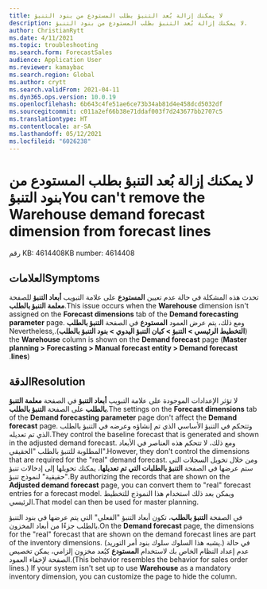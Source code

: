 ```yaml
---
title: لا يمكنك إزالة بُعد التنبؤ بطلب المستودع من بنود التنبؤ
description: لا يمكنك إزالة بُعد التنبؤ بطلب المستودع من بنود التنبؤ.
author: ChristianRytt
ms.date: 4/11/2021
ms.topic: troubleshooting
ms.search.form: ForecastSales
audience: Application User
ms.reviewer: kamaybac
ms.search.region: Global
ms.author: crytt
ms.search.validFrom: 2021-04-11
ms.dyn365.ops.version: 10.0.19
ms.openlocfilehash: 6b643c4fe51ae6ce73b34ab81d4e458dcd5032df
ms.sourcegitcommit: c011a2ef66b38e71ddaf003f7d243677bb2707c5
ms.translationtype: HT
ms.contentlocale: ar-SA
ms.lasthandoff: 05/12/2021
ms.locfileid: "6026238"
---
```

# <a name="you-cant-remove-the-warehouse-demand-forecast-dimension-from-forecast-lines"></a><span data-ttu-id="b8848-103">لا يمكنك إزالة بُعد التنبؤ بطلب المستودع من بنود التنبؤ</span><span class="sxs-lookup"><span data-stu-id="b8848-103">You can't remove the Warehouse demand forecast dimension from forecast lines</span></span>

<span data-ttu-id="b8848-104">رقم KB: 4614408</span><span class="sxs-lookup"><span data-stu-id="b8848-104">KB number: 4614408</span></span>

## <a name="symptoms"></a><span data-ttu-id="b8848-105">العلامات</span><span class="sxs-lookup"><span data-stu-id="b8848-105">Symptoms</span></span>

<span data-ttu-id="b8848-106">تحدث هذه المشكلة في حالة عدم تعيين **المستودع** على علامة التبويب **أبعاد التنبؤ** للصفحة **معلمة التنبؤ بالطلب**.</span><span class="sxs-lookup"><span data-stu-id="b8848-106">This issue occurs when the **Warehouse** dimension isn't assigned on the **Forecast dimensions** tab of the **Demand forecasting parameter** page.</span></span> <span data-ttu-id="b8848-107">ومع ذلك، يتم عرض العمود **المستودع** في الصفحة **التنبؤ بالطلب** (**التخطيط الرئيسي \> التنبؤ \> كيان التنبؤ اليدوي \> ‏‫بنود التنبؤ بالطلب**).</span><span class="sxs-lookup"><span data-stu-id="b8848-107">Nevertheless, the **Warehouse** column is shown on the **Demand forecast** page (**Master planning \> Forecasting \> Manual forecast entity \> Demand forecast lines**).</span></span>

## <a name="resolution"></a><span data-ttu-id="b8848-108">الدقة</span><span class="sxs-lookup"><span data-stu-id="b8848-108">Resolution</span></span>

<span data-ttu-id="b8848-109">لا تؤثر الإعدادات الموجودة على علامة التبويب **أبعاد التنبؤ** في الصفحة **معلمة التنبؤ بالطلب** على الصفحة **التنبؤ بالطلب**.</span><span class="sxs-lookup"><span data-stu-id="b8848-109">The settings on the **Forecast dimensions** tab of the **Demand forecasting parameter** page don't affect the **Demand forecast** page.</span></span> <span data-ttu-id="b8848-110">وتتحكم في التنبؤ الأساسي الذي تم إنشاؤه وعرضه في التنبؤ بالطلب الذي تم تعديله.</span><span class="sxs-lookup"><span data-stu-id="b8848-110">They control the baseline forecast that is generated and shown in the adjusted demand forecast.</span></span> <span data-ttu-id="b8848-111">ومع ذلك، لا تتحكم هذه العناصر في الأبعاد المطلوبة للتنبؤ بالطلب "الحقيقي".</span><span class="sxs-lookup"><span data-stu-id="b8848-111">However, they don't control the dimensions that are required for the "real" demand forecast.</span></span> <span data-ttu-id="b8848-112">ومن خلال تخويل السجلات التي ستم عرضها في الصفحة **التنبؤ بالطلبات التي تم تعديلها**، يمكنك تحويلها إلى إدخالات تنبؤ "حقيقية" لنموذج تنبؤ.</span><span class="sxs-lookup"><span data-stu-id="b8848-112">By authorizing the records that are shown on the **Adjusted demand forecast** page, you can convert them to "real" forecast entries for a forecast model.</span></span> <span data-ttu-id="b8848-113">ويمكن بعد ذلك استخدام هذا النموذج للتخطيط الرئيسي.</span><span class="sxs-lookup"><span data-stu-id="b8848-113">That model can then be used for master planning.</span></span>

<span data-ttu-id="b8848-114">في الصفحة **التنبؤ بالطلب**، تكون أبعاد التنبؤ "الفعلي" التي يتم عرضها في بنود التنبؤ بالطلب جزءًا من أبعاد المخزون.</span><span class="sxs-lookup"><span data-stu-id="b8848-114">On the **Demand forecast** page, the dimensions for the "real" forecast that are shown on the demand forecast lines are part of the inventory dimensions.</span></span> <span data-ttu-id="b8848-115">(يشبه هذا السلوك سلوك بنود أمر التوريد.) في حالة عدم إعداد النظام الخاص بك لاستخدام **المستودع** كبُعد مخزون إلزامي، يمكن تخصيص الصفحة لإخفاء العمود.</span><span class="sxs-lookup"><span data-stu-id="b8848-115">(This behavior resembles the behavior for sales order lines.) If your system isn't set up to use **Warehouse** as a mandatory inventory dimension, you can customize the page to hide the column.</span></span>
